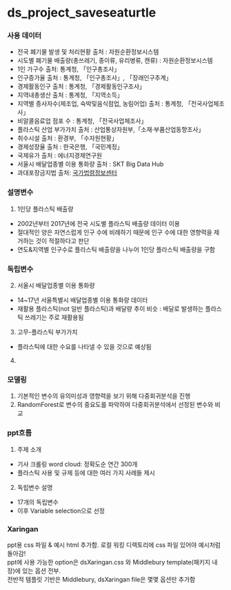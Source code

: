 # ds_project_saveseaturtle

### 사용 데이터
- 전국 폐기물 발생 및 처리현황 출처 : 자원순환정보시스템
- 시도별 폐기물 배출량(총쓰레기, 종이류, 유리병류, 캔류) : 자원순환정보시스템
- 1인 가구수 출처: 통계청, 「인구총조사」
- 인구증가율 출처 : 통계청, 「인구총조사」, 「장래인구추계」
- 경제활동인구 출처 : 통계청, 「경제활동인구조사」
- 지역내총생산 출처 : 통계청, 「지역소득」
- 지역별 종사자수(제조업, 숙박및음식점업, 농림어업)  출처 : 통계청, 「전국사업체조사」
- 비알콜음료업 점포 수 : 통계청, 「전국사업체조사」
- 플라스틱 산업 부가가치 출처 : 산업통상자원부,「소재·부품산업동향조사」
- 취수시설 출처 : 환경부, 「수자원현황」
- 경제성장율 출처 : 한국은행, 「국민계정」
- 국제유가 출처 : 에너지경제연구원
- 서울시 배달업종별 이용 통화량 출처 : SKT Big Data Hub
- 과대포장금지법 출처: [국가법령정보센터](http://www.law.go.kr/법령/제품의포장재질ㆍ포장방법에관한기준등에관한규칙)

### 설명변수

1. 1인당 플라스틱 배출량
- 2002년부터 2017년에 전국 시도별 플라스틱 배출량 데이터 이용
- 절대적인 양은 자연스럽게 인구 수에 비례하기 때문에 인구 수에 대한 영향력을 제거하는 것이 적절하다고 판단
- 연도&지역별 인구수로 플라스틱 배출량을 나누어 1인당 플라스틱 배출량을 구함

### 독립변수

2. 서울시 배달업종별 이용 통화량
- 14~17년 서울특별시 배달업종별 이용 통화량 데이터
- 재활용 플라스틱(not 일반 플라스틱)과 배달량 추이 비슷 : 배달로 발생하는 플라스틱 쓰레기는 주로 재활용됨 

3. 고무-플라스틱 부가가치
- 플라스틱에 대한 수요를 나타낼 수 있을 것으로 예상됨

4. 

### 모델링
1. 기본적인 변수의 유의미성과 영향력을 보기 위해 다중회귀분석을 진행
2. RandomForest로 변수의 중요도를 파악하여 다중회귀분석에서 선정된 변수와 비교 

### ppt흐름
1. 주제 소개 
- 기사 크롤링 word cloud: 정확도순 연간 300개
- 플라스틱 사용 및 규제 등에 대한 여러 가지 사례들 제시
2. 독립변수 설명 
- 17개의 독립변수
- 이후 Variable selection으로 선정

### Xaringan
ppt용 css 파일 & 예시 html 추가함. 로컬 워킹 디렉토리에 css 파일 있어야 예시처럼 돌아감!   
ppt에 사용 가능한 option은 dsXaringan.css 와 Middlebury template(패키지 내장)에 있는 옵션 전부.   
전반적 템플릿 기반은 Middlebury, dsXaringan file은 몇몇 옵션만 추가함
